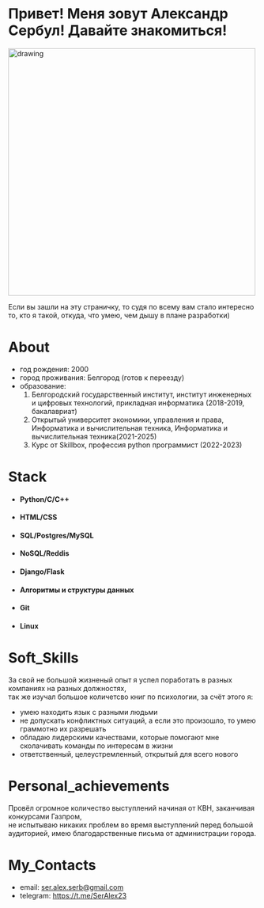 # Привет! Меня зовут Александр Сербул! Давайте знакомиться!  
<p>  
<img src="https://sun9-48.userapi.com/impg/Z7Pn_eJWNFXYKg4GuLEkketIUq-YoQlN_mqz6w/q_ciaaLdc5E.jpg?size=1080x717&quality=95&sign=cf1448a9cbc78e45e04a34eed7df447f&type=album" alt="drawing" width="500"/>  
</p>  
  
<p>  
Если вы зашли на эту страничку, то судя по всему вам стало интересно то, кто я такой, откуда, что умею, чем дышу в   
плане разработки)  
</p>  


# About  
- год рождения: 2000  
- город проживания: Белгород (готов к переезду)  
- образование:  
  1. Белгородский государственный институт, институт инженерных и цифровых технологий, прикладная информатика (2018-2019, бакалавриат)  
  2. Открытый университет экономики, управления и права, Информатика и вычислительная техника, Информатика и вычислительная техника(2021-2025)  
  3. Курс от Skillbox, профессия python программист (2022-2023)  
 
  
# Stack  
  
- <h4>Python/C/C++</h4> 
- <h4> HTML/CSS </h4>
- <h4>SQL/Postgres/MySQL</h4>
- <h4>NoSQL/Reddis</h4>
- <h4>Django/Flask</h4>  
- <h4>Алгоритмы и структуры данных</h4>  
- <h4>Git </h4>  
- <h4>Linux<h4> 

  
# Soft_Skills  
  
За свой не большой жизненый опыт я успел поработать в разных компаниях на разных должностях,   
так же изучал большое количетсво книг по психологии, за счёт этого я:  
  
- умею находить язык с разными людьми  
- не допускать конфликтных ситуаций, а если это произошло, то умею граммотно их разрешать  
- обладаю лидерскими качествами, которые помогают мне сколачивать команды по интересам в жизни  
- ответственный, целеустремленный, открытый для всего нового  
  

# Personal_achievements  
  
Провёл огромное количество выступлений начиная от КВН, заканчивая конкурсами Газпром,   
не испытываю никаких проблем во время выступлений перед большой аудиторией, имею благодарственные письма от администрации города.

# My_Contacts

- email: ser.alex.serb@gmail.com
- telegram: https://t.me/SerAlex23
